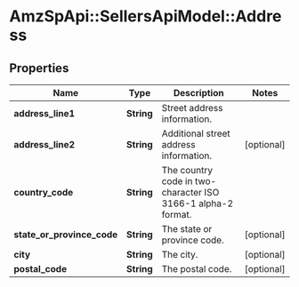 # AmzSpApi::SellersApiModel::Address

## Properties
Name | Type | Description | Notes
------------ | ------------- | ------------- | -------------
**address_line1** | **String** | Street address information. | 
**address_line2** | **String** | Additional street address information. | [optional] 
**country_code** | **String** | The country code in two-character ISO 3166-1 alpha-2 format. | 
**state_or_province_code** | **String** | The state or province code. | [optional] 
**city** | **String** | The city. | [optional] 
**postal_code** | **String** | The postal code. | [optional] 

